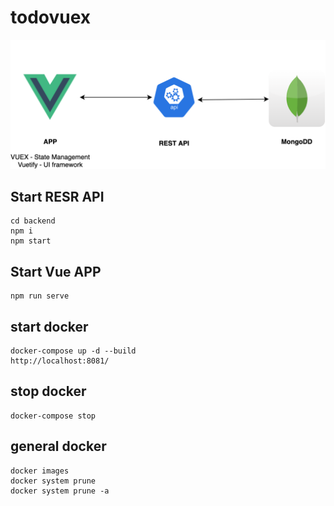 # todovuex
![Image description](src/assets/archvuexmongoexpress.png)


## Start RESR API
```
cd backend
npm i
npm start
```

## Start Vue APP
```
npm run serve
```

## start docker 
```
docker-compose up -d --build
http://localhost:8081/
```

## stop docker
```
docker-compose stop
```

## general docker
```
docker images
docker system prune
docker system prune -a

```